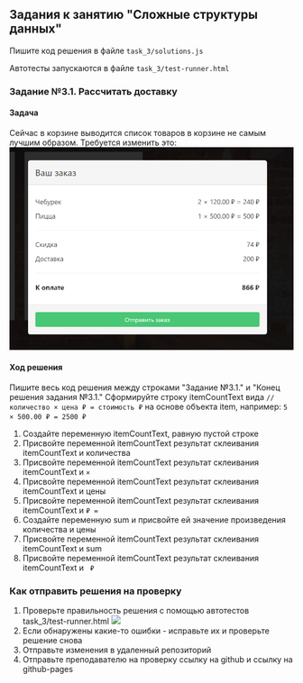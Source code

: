 ## Задания к занятию "Сложные структуры данных"
Пишите код решения в файле `task_3/solutions.js`

Автотесты запускаются в файле `task_3/test-runner.html`

### Задание №3.1. Рассчитать доставку
#### Задача
Сейчас в корзине выводится список товаров в корзине не самым лучшим образом.
Требуется изменить это:
![](../readme-img/task_3/cart.png)

#### Ход решения
Пишите весь код решения между строками 
"Задание №3.1." и 
"Конец решения задания №3.1."
Сформируйте строку itemCountText вида 
`// количество × цена ₽ = стоимость ₽`
на основе объекта item, например:
`5 × 500.00 ₽ = 2500 ₽`

1. Создайте переменную itemCountText, равную пустой строке
2. Присвойте переменной itemCountText результат склеивания itemCountText и количества
3. Присвойте переменной itemCountText результат склеивания itemCountText и ` × `
4. Присвойте переменной itemCountText результат склеивания itemCountText и цены
5. Присвойте переменной itemCountText результат склеивания itemCountText и ` ₽ = `
6. Создайте переменную sum и присвойте ей значение произведения количества и цены
7. Присвойте переменной itemCountText результат склеивания itemCountText и sum
8. Присвойте переменной itemCountText результат склеивания itemCountText и ` ₽`

### Как отправить решения на проверку
1. Проверьте правильность решения с помощью автотестов task_3/test-runner.html
![](../readme-img/task_3/test-success.png)
2. Если обнаружены какие-то ошибки - исправьте их и проверьте решение снова
3. Отправьте изменения в удаленный репозиторий
4. Отправьте преподавателю на проверку ссылку на github и ссылку на github-pages 
